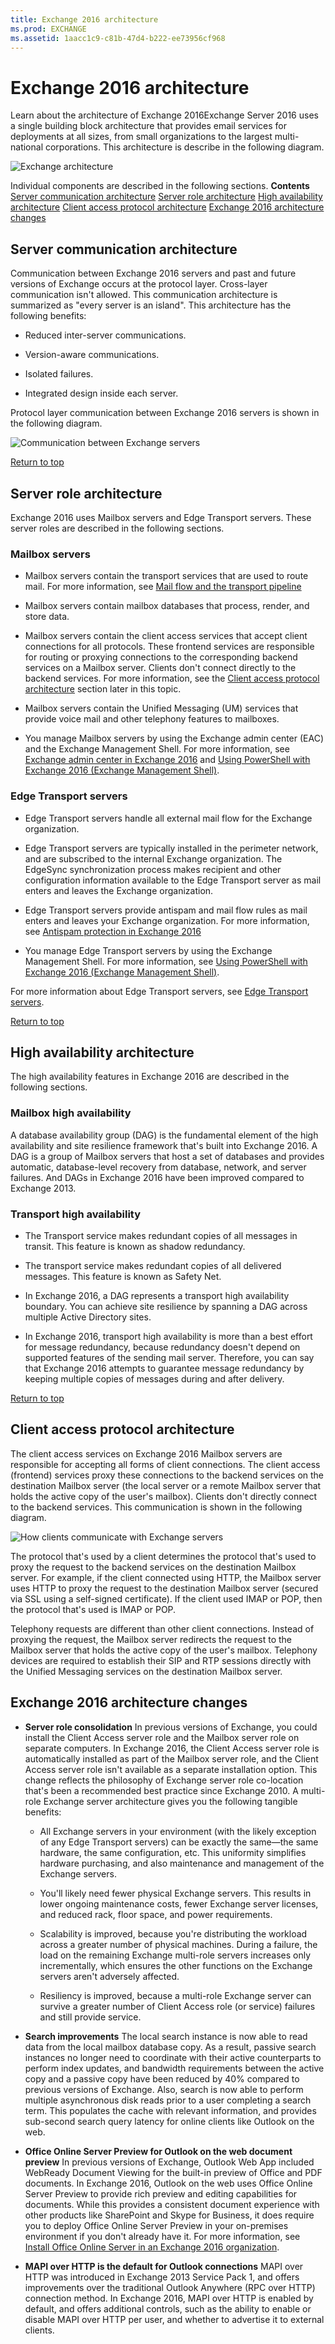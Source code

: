 ```yaml
---
title: Exchange 2016 architecture
ms.prod: EXCHANGE
ms.assetid: 1aacc1c9-c81b-47d4-b222-ee73956cf968
---
```



# Exchange 2016 architecture
Learn about the architecture of Exchange 2016Exchange Server 2016 uses a single building block architecture that provides email services for deployments at all sizes, from small organizations to the largest multi-national corporations. This architecture is describe in the following diagram.
  
    
    
![Exchange architecture](images/72f56401-0a52-43d0-9d3d-03e84f2f93ba.png)
  
    
    
Individual components are described in the following sections. **Contents** [Server communication architecture](exchange-2016-architecture.md#ServerCommunication) [Server role architecture](exchange-2016-architecture.md#ServerRole) [High availability architecture](exchange-2016-architecture.md#HA) [Client access protocol architecture](exchange-2016-architecture.md#ClientAccessProtocol) [Exchange 2016 architecture changes](exchange-2016-architecture.md#Improvements)
## Server communication architecture
<a name="ServerCommunication"> </a>

Communication between Exchange 2016 servers and past and future versions of Exchange occurs at the protocol layer. Cross-layer communication isn't allowed. This communication architecture is summarized as "every server is an island". This architecture has the following benefits:
  
    
    

- Reduced inter-server communications.
    
  
- Version-aware communications.
    
  
- Isolated failures.
    
  
- Integrated design inside each server.
    
  
Protocol layer communication between Exchange 2016 servers is shown in the following diagram.
  
    
    

  
    
    
![Communication between Exchange servers](images/975fd991-b08f-42bf-b72a-e3b7a8c31754.png)
  
    
    
 [Return to top](http://technet.microsoft.com/library/0dac9f83-efd2-4a2d-940a-c03310bf9c6a.aspx#RTT)
  
    
    

## Server role architecture
<a name="ServerRole"> </a>

Exchange 2016 uses Mailbox servers and Edge Transport servers. These server roles are described in the following sections.
  
    
    

### Mailbox servers


- Mailbox servers contain the transport services that are used to route mail. For more information, see  [Mail flow and the transport pipeline](mail-flow-and-the-transport-pipeline.md)
    
  
- Mailbox servers contain mailbox databases that process, render, and store data.
    
  
- Mailbox servers contain the client access services that accept client connections for all protocols. These frontend services are responsible for routing or proxying connections to the corresponding backend services on a Mailbox server. Clients don't connect directly to the backend services. For more information, see the [Client access protocol architecture](http://technet.microsoft.com/library/0dac9f83-efd2-4a2d-940a-c03310bf9c6a.aspx#ClientAccessProtocol) section later in this topic.
    
  
- Mailbox servers contain the Unified Messaging (UM) services that provide voice mail and other telephony features to mailboxes.
    
  
- You manage Mailbox servers by using the Exchange admin center (EAC) and the Exchange Management Shell. For more information, see  [Exchange admin center in Exchange 2016](exchange-admin-center-in-exchange-2016.md) and [Using PowerShell with Exchange 2016 (Exchange Management Shell)](http://technet.microsoft.com/library/925ad66f-2f05-4269-9923-c353d9c19312.aspx).
    
  

### Edge Transport servers


- Edge Transport servers handle all external mail flow for the Exchange organization.
    
  
- Edge Transport servers are typically installed in the perimeter network, and are subscribed to the internal Exchange organization. The EdgeSync synchronization process makes recipient and other configuration information available to the Edge Transport server as mail enters and leaves the Exchange organization.
    
  
- Edge Transport servers provide antispam and mail flow rules as mail enters and leaves your Exchange organization. For more information, see  [Antispam protection in Exchange 2016](antispam-protection-in-exchange-2016.md)
    
  
- You manage Edge Transport servers by using the Exchange Management Shell. For more information, see  [Using PowerShell with Exchange 2016 (Exchange Management Shell)](http://technet.microsoft.com/library/925ad66f-2f05-4269-9923-c353d9c19312.aspx).
    
  
For more information about Edge Transport servers, see  [Edge Transport servers](edge-transport-servers.md).
  
    
    
 [Return to top](http://technet.microsoft.com/library/0dac9f83-efd2-4a2d-940a-c03310bf9c6a.aspx#RTT)
  
    
    

## High availability architecture
<a name="HA"> </a>

The high availability features in Exchange 2016 are described in the following sections.
  
    
    

### Mailbox high availability

A database availability group (DAG) is the fundamental element of the high availability and site resilience framework that's built into Exchange 2016. A DAG is a group of Mailbox servers that host a set of databases and provides automatic, database-level recovery from database, network, and server failures. And DAGs in Exchange 2016 have been improved compared to Exchange 2013.
  
    
    

### Transport high availability


- The Transport service makes redundant copies of all messages in transit. This feature is known as shadow redundancy.
    
  
- The transport service makes redundant copies of all delivered messages. This feature is known as Safety Net.
    
  
- In Exchange 2016, a DAG represents a transport high availability boundary. You can achieve site resilience by spanning a DAG across multiple Active Directory sites.
    
  
- In Exchange 2016, transport high availability is more than a best effort for message redundancy, because redundancy doesn't depend on supported features of the sending mail server. Therefore, you can say that Exchange 2016 attempts to guarantee message redundancy by keeping multiple copies of messages during and after delivery.
    
  
 [Return to top](http://technet.microsoft.com/library/0dac9f83-efd2-4a2d-940a-c03310bf9c6a.aspx#RTT)
  
    
    

## Client access protocol architecture
<a name="ClientAccessProtocol"> </a>

The client access services on Exchange 2016 Mailbox servers are responsible for accepting all forms of client connections. The client access (frontend) services proxy these connections to the backend services on the destination Mailbox server (the local server or a remote Mailbox server that holds the active copy of the user's mailbox). Clients don't directly connect to the backend services. This communication is shown in the following diagram.
  
    
    

  
    
    
![How clients communicate with Exchange servers](images/e29469bb-da37-4bc9-8896-043960646758.png)
  
    
    
The protocol that's used by a client determines the protocol that's used to proxy the request to the backend services on the destination Mailbox server. For example, if the client connected using HTTP, the Mailbox server uses HTTP to proxy the request to the destination Mailbox server (secured via SSL using a self-signed certificate). If the client used IMAP or POP, then the protocol that's used is IMAP or POP.
  
    
    
Telephony requests are different than other client connections. Instead of proxying the request, the Mailbox server redirects the request to the Mailbox server that holds the active copy of the user's mailbox. Telephony devices are required to establish their SIP and RTP sessions directly with the Unified Messaging services on the destination Mailbox server.
  
    
    

## Exchange 2016 architecture changes
<a name="Improvements"> </a>


- **Server role consolidation** In previous versions of Exchange, you could install the Client Access server role and the Mailbox server role on separate computers. In Exchange 2016, the Client Access server role is automatically installed as part of the Mailbox server role, and the Client Access server role isn't available as a separate installation option. This change reflects the philosophy of Exchange server role co-location that's been a recommended best practice since Exchange 2010. A multi-role Exchange server architecture gives you the following tangible benefits:
    
  - All Exchange servers in your environment (with the likely exception of any Edge Transport servers) can be exactly the same—the same hardware, the same configuration, etc. This uniformity simplifies hardware purchasing, and also maintenance and management of the Exchange servers.
    
  
  - You'll likely need fewer physical Exchange servers. This results in lower ongoing maintenance costs, fewer Exchange server licenses, and reduced rack, floor space, and power requirements.
    
  
  - Scalability is improved, because you're distributing the workload across a greater number of physical machines. During a failure, the load on the remaining Exchange multi-role servers increases only incrementally, which ensures the other functions on the Exchange servers aren't adversely affected.
    
  
  - Resiliency is improved, because a multi-role Exchange server can survive a greater number of Client Access role (or service) failures and still provide service.
    
  
- **Search improvements** The local search instance is now able to read data from the local mailbox database copy. As a result, passive search instances no longer need to coordinate with their active counterparts to perform index updates, and bandwidth requirements between the active copy and a passive copy have been reduced by 40% compared to previous versions of Exchange. Also, search is now able to perform multiple asynchronous disk reads prior to a user completing a search term. This populates the cache with relevant information, and provides sub-second search query latency for online clients like Outlook on the web.
    
  
- **Office Online Server Preview for Outlook on the web document preview** In previous versions of Exchange, Outlook Web App included WebReady Document Viewing for the built-in preview of Office and PDF documents. In Exchange 2016, Outlook on the web uses Office Online Server Preview to provide rich preview and editing capabilities for documents. While this provides a consistent document experience with other products like SharePoint and Skype for Business, it does require you to deploy Office Online Server Preview in your on-premises environment if you don't already have it. For more information, see [Install Office Online Server in an Exchange 2016 organization](install-office-online-server-in-an-exchange-2016-organization.md).
    
  
- **MAPI over HTTP is the default for Outlook connections** MAPI over HTTP was introduced in Exchange 2013 Service Pack 1, and offers improvements over the traditional Outlook Anywhere (RPC over HTTP) connection method. In Exchange 2016, MAPI over HTTP is enabled by default, and offers additional controls, such as the ability to enable or disable MAPI over HTTP per user, and whether to advertise it to external clients.
    
  

